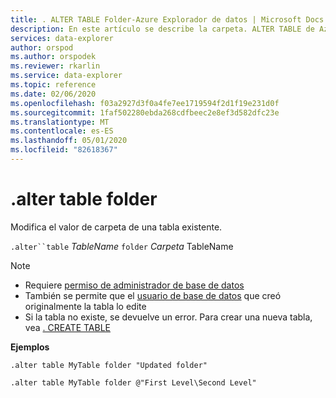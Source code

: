 ```yaml
---
title: . ALTER TABLE Folder-Azure Explorador de datos | Microsoft Docs
description: En este artículo se describe la carpeta. ALTER TABLE de Azure Explorador de datos.
services: data-explorer
author: orspod
ms.author: orspodek
ms.reviewer: rkarlin
ms.service: data-explorer
ms.topic: reference
ms.date: 02/06/2020
ms.openlocfilehash: f03a2927d3f0a4fe7ee1719594f2d1f19e231d0f
ms.sourcegitcommit: 1faf502280ebda268cdfbeec2e8ef3d582dfc23e
ms.translationtype: MT
ms.contentlocale: es-ES
ms.lasthandoff: 05/01/2020
ms.locfileid: "82618367"
---
```

# <a name="alter-table-folder"></a>.alter table folder

Modifica el valor de carpeta de una tabla existente. 

`.alter``table` *TableName* `folder` *Carpeta* TableName

> [!NOTE]
> * Requiere [permiso de administrador de base de datos](../management/access-control/role-based-authorization.md)
> * También se permite que el [usuario de base de datos](../management/access-control/role-based-authorization.md) que creó originalmente la tabla lo edite
> * Si la tabla no existe, se devuelve un error. Para crear una nueva tabla, vea [. CREATE TABLE](create-table-command.md)

**Ejemplos** 

```kusto
.alter table MyTable folder "Updated folder"
```

```kusto
.alter table MyTable folder @"First Level\Second Level"
```